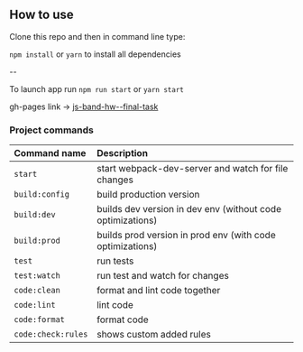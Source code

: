 ## How to use

Clone this repo and then in command line type:

`npm install` or `yarn`  to  install all dependencies

--

To launch app run `npm run start` or `yarn start` 


gh-pages link → [js-band-hw--final-task](https://nazarenkodima.github.io/js-band-hw-final-task/index.html)


### Project commands
Command name       | Description                                                      
:------------------|:----------------------------------
`start`            | start webpack-dev-server and watch for file changes          |
`build:config`     | build production version
`build:dev`        | builds dev version in dev env  (without code optimizations)
`build:prod`       | builds prod version in prod env (with code optimizations)
`test`             | run tests
`test:watch`       | run test and watch for changes
`code:clean`       | format and lint code together
`code:lint`        | lint code
`code:format`      | format code
`code:check:rules` | shows custom added rules

